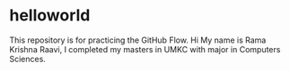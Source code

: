 # helloworld
This repository is for practicing the GitHub Flow.
Hi 
My name is Rama Krishna Raavi, I completed my masters in UMKC with major in Computers Sciences.
